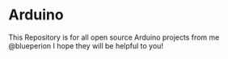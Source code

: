 # Arduino
This Repository is for all open source Arduino projects from me @blueperion
I hope they will be helpful to you!